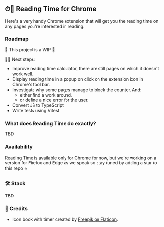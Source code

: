 ## ⏱📖 Reading Time for Chrome
Here's a very handy Chrome extension that will get you the reading time on any pages you're interested in reading.

<!-- ![Screenhshot to take](./public/tbd "Reading Time Official Page") -->

### Roadmap
🚧 This project is a WIP 🚧

👩‍🔧 Next steps:
- Improve reading time calculator, there are still pages on which it doesn't work well.
- Display reading time in a popup on click on the extension icon in Chrome's tool bar.
- Investigate why some pages manage to block the counter. And:
  - either find a work around,
  - or define a nice error for the user.
- Convert JS to TypeScript
- Write tests using Vitest

### What does Reading Time do exactly?
TBD

### Availability
Reading Time is available only for Chrome for now, but we're working on a version for Firefox and Edge as we speak so stay tuned by adding a star to this repo ⭐️

### 🛠 Stack
TBD

### 🙏 Credits
- Icon book with timer created by [Freepik on Flaticon](https://www.flaticon.com/free-icon/book_8090315?term=reading%20time&page=1&position=9&page=1&position=9&related_id=8090315&origin=search#).